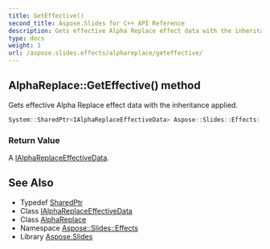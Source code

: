 ```yaml
---
title: GetEffective()
second_title: Aspose.Slides for C++ API Reference
description: Gets effective Alpha Replace effect data with the inheritance applied.
type: docs
weight: 1
url: /aspose.slides.effects/alphareplace/geteffective/
---
```

## AlphaReplace::GetEffective() method


Gets effective Alpha Replace effect data with the inheritance applied.

```cpp
System::SharedPtr<IAlphaReplaceEffectiveData> Aspose::Slides::Effects::AlphaReplace::GetEffective() override
```


### Return Value

A [IAlphaReplaceEffectiveData](../../ialphareplaceeffectivedata/).

## See Also

* Typedef [SharedPtr](../../../system/sharedptr/)
* Class [IAlphaReplaceEffectiveData](../../ialphareplaceeffectivedata/)
* Class [AlphaReplace](../)
* Namespace [Aspose::Slides::Effects](../../)
* Library [Aspose.Slides](../../../)